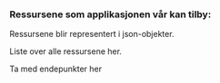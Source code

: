 ### Ressursene som applikasjonen vår kan tilby:
Ressursene blir representert i json-objekter.

Liste over alle ressursene her.

Ta med endepunkter her